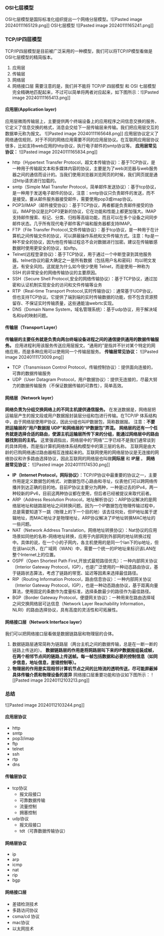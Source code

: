 ### OSI七层模型
OSI七层模型是国际标准化组织提出一个网络分层模型。![[Pasted image 20240111165129.png]]
OSI七层模型
![[Pasted image 20240111165241.png]]
### TCP/IP四层模型
TCP/IP四层模型是目前被广泛采用的一种模型，我们可以将TCP/IP模型看做是OSI七层模型的精简版本。
1. 应用层
2. 传输层
3. 网络层
4. 网络接口层
需要注意的是，我们并不能将 TCP/IP 四层模型 和 OSI 七层模型完全精确地匹配起来，不过可以简单将两者对应起来，如下图所示：![[Pasted image 20240111165413.png]]
#### 应用层(Application layer)

应用层微雨传输层上，主要提供两个终端设备上的应用程序之间信息交换的服务，它定义了信息交换的格式，消息会交给下一层传输层来传输。我们把应用层交互的数据单元称为报文。
![[Pasted image 20240111165648.png]]
应用层协议定义了网络通信规则，对于不同的网络应用需要不同的应用层协议。在互联网应用层协议很多，比如支持web应用的http协议，执行电子邮件的smtp协议等。
**应用层常见协议：**
![[Pasted image 20240111165834.png]]
- http（Hypertext Transfer Protocol，超文本传输协议）：基于TCP协议，是一种用于传输超文本和多媒体内容的协议，主要是为了web浏览器与web服务器之间的通信而设计的。当我们使用浏览器浏览网页的时候，我们网页就是通过http请求进行加载的。
- smtp（Simple Mail Transfer Protocol，简单邮件发送协议）：基于tcp协议，是一种用于发送电子邮件的协议，注意：smtp协议只负责邮件的发送，而不是接受。要从邮件服务器接受邮件，需要使用pop3或imap协议。
- POP3/IMAP（邮件接受协议）：基于TCP协议，两者都是负责邮件接受的协议。IMAP协议是比POP3更新的协议，它在功能和性能上都更加强大。IMAP支持邮件搜索、标记、分类、归档等高级功能，而且可以在多个设备之间同步邮件状态。几乎所有现代电子邮件客户端和服务器都支持IMAP。
- FTP（File Transfer Protocol,文件传输协议）：基于tcp协议，是一种用于在计算机之间传输文件的协议，可以屏蔽操作系统和文件传输方式。注意：ftp是一种不安全的协议，因为他在传输过程总不会对数据进行加密。建议在传输敏感数据时使用更安全的协议，如sftp。
- Telnet(远程登录协议)：基于TCP协议，用于通过一个中断登录到其他服务器。telnet协议的最大确定之一是所有数据（包括用户名和密码）均以明文发送，有安全风险。这就是为什么如今很少使用 Telnet，而是使用一种称为 SSH 的非常安全的网络传输协议的主要原因。
- SSH（Secure Shell Protocol,安全的网络传输协议）：基于TCP协议，通过加密和认证机制实现安全的访问和文件传输等业务
- RTP（Real-time Transport Protocol,实时传输协议）：通常基于UDP协议，但也支持TCP协议。它提供了端到端的实时传输数据的功能，但不包含资源预留存、不保证实时传输质量，这些通能油webrtc实现。
- DNS（Domain Name System，域名管理系统）：基于udp协议，用于解决域名和ip的映射问题。

#### 传输层（Transport Layer）

**传输层的主要任务就是负责向两台终端设备进程之间的通信提供通用的数据传输服务。** 应用进程利用该服务传送应用层报文。“通用的”是指并不针对某个特定的网络应用，而是多种应用可以使用同一个传输层服务。
**传输层常见协议：**
![[Pasted image 20240111173009.png]]
- TCP（Transmisson Control Protocol，传输控制协议）：提供面向连接的，可靠的数据传输服务
- UDP（User Datagram Protocol，用户数据协议）：提供无连接的，尽最大努力的数据传输服务（不保证数据传输的可靠性），简单高效。

#### 网络层（Network layer）

**网络负责为分组交换网络上的不同主机提供通信服务。** 在发送数据是，网络层把运输层产生的报文段或用户数据报封装层分组和包进行传输。在TCP/IP 体系结构中，由于网络层使用IP协议，因此分组也叫IP数据包，简称数据报。
注意：**不要把运输层的“用户数据报 UDP”和网络层的“IP数据包”弄混。**
**网络层的还有一个任务就是选择合适的路由，使源主机运输层所传下来的分组，能通过网络层中的路由器找到目的主机。**
这里强调指出，网络层中的“网络”二字已经不是我们通常谈到的具体网络，而是指计算机网络体系结构模型中的第三层的名称。
互联网是由大龄的已购网络通过路由器相互连接起来的。互联网使用的网络层协议是无连接的网络协议和许多路由选择协议，因此互联网的网络层也叫做**网际层** 和 **IP层** 。
**网络层常见协议：**
![[Pasted image 20240111174530.png]]
- **IP（Internet Protocol，网际协议）**：TCP/IP协议中最重要的协议之一，主要作用是定义数据包的格式、对数据包尽心路由和寻址，仪表他们可以跨网络传播并到达正确的目的地。目前IP协议主要分为两种，一种是过去的IPv4，两一种较新的IPv6，目前这两种协议都在使用，但后者已经被提议来取代前者。
- ARP（Address Resolution Protocol，地址解析协议）：ARP协议解决的是网络层地址和链路层地址之间转换问题。因为一个IP数据包在物理传输过程中，总是需要知道下一跳（物理上的下一个目的地）该去往何处，但IP地址属于逻辑地址，而MAC地址才是物理地址，ARP协议解决了IP地址转换MAC地址的一些问题。
- NAT（Network Address Translation，网络地址转换协议）：Nat协议的应用场景如同他的名称-网络地址转换，应用于内部网到外部网的地址转换过程中。具体的说，在一个小的子网内，各主机使用的是同一个lan下的ip地址，但在该lan以外，在广域网（WAN）中，需要一个统一的IP地址来标识该LAN在整个Internet上的位置。
- OSPF（Open Shortest Path First,开放式最短路径优先）：一种内部网关协议（Interior Gateway Protocol，IGP），也是广泛使用的一种动态路由协议，基于链路状态算法，考虑了链路的带宽、延迟等因素来选择最佳路径。
- RIP（Routing Information Protocol，路由信息协议）：一种内部网关协议（Interior Gateway Protocol，IGP），也是一种动态路由协议，基于距离向量算法，使用固定的条数作为度量标准，选择条数最少的路径作为最佳路径。
- BGP（Border Gateway Protocol，便捷网关协议）：一种用来在路由选择域之间交换网络层可达信息（Network Layer Reachability Information，NLRI）的路由选择协议，具有高度的灵活性和可拓展性。

#### 网络接口层（Network Interface layer）
我们可以把网络接口层看做是数据链路层和物理层的合体。
1. 数据链路层通常简称为链路层（两台主机之间的数据传输，总是在一断一断的链路上传送的）。 **数据链路层的作用是将网路层叫下来的IP数据报组装成帧，在两个相邻节点间的链路上传送帧。每一帧包括数据和必要的控制信息（如同步信息，地址信息，差错控制等）。**
2. **物理层的作用是实现相邻计算机节点之间的比特流的透明传送，尽可能屏蔽掉具体传输介质和物理设备的差异**
网络接口层重要功能和协议如下图所示：
![[Pasted image 20240112103213.png]]

### 总结
![[Pasted image 20240112103244.png]]
#### 应用层协议
- http
- smtp
- pop3/imap
- ftp
- telnet
- ssh
- rtp
- dns
#### 传输层协议
- tcp协议
	- 报文段接口
	- 可靠数据传输
	- 流量控制
	- 拥塞控制
- udp协议
	- 报文段接口
	- tdt（可靠数据传输协议）

#### 网络层协议
- ip
- arp
- icmp
- nat
- rip
- bgp
#### 网络接口层
- 差错检测技术
- 多路访问协议
- csma/cd 协议
- mac协议
- 以太网技术